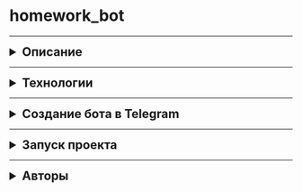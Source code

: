 # homework_bot
***
<details>
    <summary style="font-size: 16pt; font-weight: bold">Описание</summary>
  Бот делает запрос к API сервиса Яндекс.Практикум 
для получения информации о текущем статусе домашней работы.
</details>

***
<details>
    <summary style="font-size: 16pt; font-weight: bold">Технологии</summary>

* Python 3.7
* Python-telegram-bot 13.7

</details>

*** 
<details>
    <summary style="font-size: 16pt; font-weight: bold">Создание бота в Telegram</summary>

* создайте бота в telegram ([см. официальную документацию](https://core.telegram.org/bots)) и 
получите token, 
* узнайте свой chat_id, 
* *создайте файл .env и занесите данные вашего chat_id, token и practicum_token
для переменного окружения (пример в файле .env.example)
</details>

****
<details>
    <summary style="font-size: 16pt; font-weight: bold">Запуск проекта</summary>
  Клонировать репозиторий и перейти в него в командной строке:

```
git clone https://github.com/Maxon57/homework_bot.git
```
Создать и активировать виртуальное окружение:
```
python3 -m venv venv
```
```
source venv/bin/activate
```
```
python3 -m pip install --upgrade pip
```
Установить зависимости из файла requirements.txt:
```
pip install -r requirements.txt
```
Запустить проект:
```
python3 homewok.py runserver
```
</details>

***
<details>
    <summary style="font-size: 16pt; font-weight: bold">Авторы</summary>

  * [Максим Игнатов](https://github.com/Maxon57)
</details>



